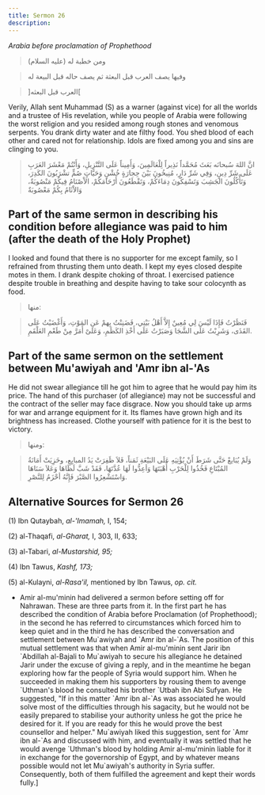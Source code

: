 ```yaml
---
title: Sermon 26
description: 
---
```


*Arabia before proclamation of Prophethood*

> ومن خطبة له (عليه السلام)

> وفيها يصف العرب قبل البعثة ثم يصف حاله قبل البيعة له

> \]العرب قبل البعثه\[

Verily, Allah sent Muhammad (S) as a warner (against vice) for all the
worlds and a trustee of His revelation, while you people of Arabia were
following the worst religion and you resided among rough stones and
venomous serpents. You drank dirty water and ate filthy food. You shed
blood of each other and cared not for relationship. Idols are fixed
among you and sins are clinging to you.

> انَّ اللهَ سُبحانَه بَعَثَ مُحَمَّداً نَذِيراً لِلْعَالَمِينَ، وَأَمِيناً عَلَى التَّنْزِيلِ، وَأَنْتُمْ
> مَعْشَرَ العَرَبِ عَلَى شَرِّ دِينٍ، وَفِي شَرِّ دَارٍ، مُنِيخُونَ بَيْنَ حِجارَةٍ خُشْنٍ وَحَيَّاتٍ صُمٍّ
> تشْرَبُونَ الكَدِرَ، وَتَأْكُلُونَ الجَشِبَ وَتَسْفِكُونَ دِمَاءَكُمْ، وَتَقْطَعُونَ أَرْحَامَكُمْ، الاْصْنَامُ
> فِيكُمْ مَنْصُوبَةٌ، وَالاْثَامُ بِكُمْ مَعْصُوبَةٌ

## Part of the same sermon in describing his condition before allegiance was paid to him (after the death of the Holy Prophet)

I looked and found that there is no supporter for me except family, so I
refrained from thrusting them unto death. I kept my eyes closed despite
motes in them. I drank despite choking of throat. I exercised patience
despite trouble in breathing and despite having to take sour colocynth
as food.

> منها:

> فَنَظَرْتُ فَإِذَا لَيْسَ لِي مُعِينٌ إِلاَّ أَهْلُ بَيْتِي، فَضَنِنْتُ بِهمْ عَنِ المَوْتِ، وَأَغْضَيْتُ عَلَى
> القَذَى، وَشَرِبْتُ عَلَى الشَّجَا وَصَبَرْتُ عَلَى أَخْذِ الكَظَمِ، وَعَلىْ أَمَرَّ مِنْ طَعْمِ العَلْقَمِ.

## Part of the same sermon on the settlement between Mu'awiyah and 'Amr ibn al-'As

He did not swear allegiance till he got him to agree that he would pay
him its price. The hand of this purchaser (of allegiance) may not be
successful and the contract of the seller may face disgrace. Now you
should take up arms for war and arrange equipment for it. Its flames
have grown high and its brightness has increased. Clothe yourself with
patience for it is the best to
victory.

> ومنها:

> وَلَمْ يُبَايعْ حَتَّى شَرَطَ أَنْ يُؤْتِيَهِ عَلَى البَيْعَةِ ثَمَناً، فَلاَ ظَفِرَتْ يَدُ المبايِعِ، وخَزِيَتْ
> أَمَانَةُ المُبْتَاعِ فَخُذُوا لِلْحَرْبِ أُهْبَتَهَا وَأعِدُّوا لَهَا عُدَّتَهَا، فَقَدْ شَبَّ لَظَاهَا وَعَلاَ
> سَنَاهَا وَاسْتَشْعِرُوا الصَّبْرَ فَإِنَّهُ أحْزَمُ لِلنَّصْرِ.

## Alternative Sources for Sermon 26

\(1\) Ibn Qutaybah, *al-\'Imamah,* I, 154;

\(2\) al-Thaqafi, *al-Gharat,* I, 303, II, 633;

\(3\) al-Tabari, *al-Mustarshid, 95;*

\(4\) Ibn Tawus, *Kashf, 173;*

\(5\) al-Kulayni, *al-Rasa\'il,* mentioned by Ibn Tawus, *op. cit.*

-  Amir al-mu\'minin
    had delivered a sermon before setting off for Nahrawan. These are
    three parts from it. In the first part he has described the
    condition of Arabia before Proclamation (of Prophethood); in the
    second he has referred to circumstances which forced him to keep
    quiet and in the third he has described the conversation and
    settlement between Mu\`awiyah and \`Amr ibn al-\`As. The position of
    this mutual settlement was that when Amir al-mu\'minin sent Jarir
    ibn \`Abdillah al-Bajali to Mu\`awiyah to secure his allegiance he
    detained Jarir under the excuse of giving a reply, and in the
    meantime he began exploring how far the people of Syria would
    support him. When he succeeded in making them his supporters by
    rousing them to avenge \`Uthman\'s blood he consulted his brother
    \`Utbah ibn Abi Sufyan. He suggested, \"If in this matter \`Amr ibn
    al-\`As was associated he would solve most of the difficulties
    through his sagacity, but he would not be easily prepared to
    stabilise your authority unless he got the price he desired for it.
    If you are ready for this he would prove the best counsellor and
    helper.\" Mu\`awiyah liked this suggestion, sent for \`Amr ibn
    al-\`As and discussed with him, and eventually it was settled that
    he would avenge \`Uthman\'s blood by holding Amir al-mu\'minin
    liable for it in exchange for the governorship of Egypt, and by
    whatever means possible would not let Mu\`awiyah\'s authority in
    Syria suffer. Consequently, both of them fulfilled the agreement and
    kept their words fully.]